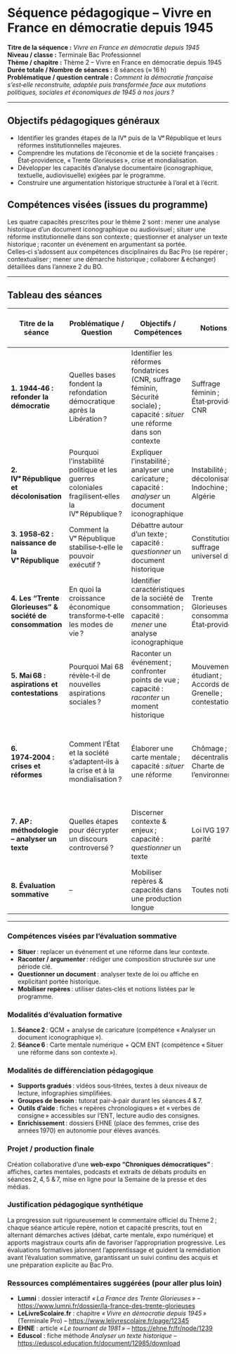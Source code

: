 # Séquence pédagogique – Vivre en France en démocratie depuis 1945

**Titre de la séquence :** _Vivre en France en démocratie depuis 1945_  
**Niveau / classe :** Terminale Bac Professionnel  
**Thème / chapitre :** Thème 2 – Vivre en France en démocratie depuis 1945  
**Durée totale / Nombre de séances :** 8 séances (≈ 16 h)  
**Problématique / question centrale :** _Comment la démocratie française s’est‑elle reconstruite, adaptée puis transformée face aux mutations politiques, sociales et économiques de 1945 à nos jours ?_

---

## Objectifs pédagogiques généraux

- Identifier les grandes étapes de la IVᵉ puis de la Vᵉ République et leurs réformes institutionnelles majeures.
- Comprendre les mutations de l’économie et de la société françaises : État‑providence, « Trente Glorieuses », crise et mondialisation.
- Développer les capacités d’analyse documentaire (iconographique, textuelle, audiovisuelle) exigées par le programme.
- Construire une argumentation historique structurée à l’oral et à l’écrit.

## Compétences visées (issues du programme)

Les quatre capacités prescrites pour le thème 2 sont : mener une analyse historique d’un document iconographique ou audiovisuel ; situer une réforme institutionnelle dans son contexte ; questionner et analyser un texte historique ; raconter un événement en argumentant sa portée.  
Celles‑ci s’adossent aux compétences disciplinaires du Bac Pro (se repérer ; contextualiser ; mener une démarche historique ; collaborer & échanger) détaillées dans l’annexe 2 du BO.

---

## Tableau des séances

| Titre de la séance                                       | Problématique / Question                                                                         | Objectifs / Compétences                                                                                                           | Notions clé                                             | Activité(s) élève(s)                                        | Support(s) / Document(s)                                                                                                                                                                                                                              | Justification du document / Modalités d’évaluation                          |
| -------------------------------------------------------- | ------------------------------------------------------------------------------------------------ | --------------------------------------------------------------------------------------------------------------------------------- | ------------------------------------------------------- | ----------------------------------------------------------- | ----------------------------------------------------------------------------------------------------------------------------------------------------------------------------------------------------------------------------------------------------- | --------------------------------------------------------------------------- |
| **1. 1944‑46 : refonder la démocratie**                  | Quelles bases fondent la refondation démocratique après la Libération ?                          | Identifier les réformes fondatrices (CNR, suffrage féminin, Sécurité sociale) ; capacité : _situer_ une réforme dans son contexte | Suffrage féminin ; État‑providence ; CNR                | Frise chronologique numérique & carte mentale collaborative | [Vidéo « Le droit de vote des femmes » – Lumni](https://www.lumni.fr/video/le-droit-de-vote-des-femmes); [Programme H‑G voie pro – Eduscol](https://eduscol.education.fr/1790/programmes-et-ressources-en-histoire-geographie-voie-professionnelle)   | Vidéo emblématique pour lancer la frise ; diagnostic initial par annotation |
| **2. IVᵉ République et décolonisation**                  | Pourquoi l’instabilité politique et les guerres coloniales fragilisent‑elles la IVᵉ République ? | Expliquer l’instabilité ; analyser une caricature ; capacité : _analyser_ un document iconographique                              | Instabilité ; décolonisation ; Indochine ; Algérie      | Analyse croisée de caricatures + ligne de temps collective  | [Chapitre « Vivre en France… » – LeLivreScolaire](https://www.lelivrescolaire.fr/page/32458276); [Dossier « La guerre d’Algérie » – Lumni](https://www.lumni.fr/dossier/la-guerre-d-algerie)                                                          | Caricatures et vidéos ancrent le contexte ; **Éval. formative 1**           |
| **3. 1958‑62 : naissance de la Vᵉ République**           | Comment la Vᵉ République stabilise‑t‑elle le pouvoir exécutif ?                                  | Débattre autour d’un texte ; capacité : _questionner_ un document historique                                                      | Constitution ; suffrage universel direct                | Débat mouvant + fiche argumentaire                          | [Article « Discours du 4 septembre 1958 » – Lumni](https://www.lumni.fr/article/andre-malraux-discours-du-4-septembre-1958); [Page « La Vᵉ République » – LeLivreScolaire](https://www.lelivrescolaire.fr/page/16858437)                              | Discours fondateur pour nourrir le débat ; grille d’argumentation           |
| **4. Les “Trente Glorieuses” & société de consommation** | En quoi la croissance économique transforme‑t‑elle les modes de vie ?                            | Identifier caractéristiques de la société de consommation ; capacité : _mener_ une analyse iconographique                         | Trente Glorieuses ; consommation ; État‑providence      | Atelier d’affiches 1960‑70 → mini‑expo Padlet               | [Vidéo « La France des Trente Glorieuses » – Lumni](https://www.lumni.fr/video/la-france-des-trente-glorieuses); [Affiches société de consommation – LeLivreScolaire](https://www.lelivrescolaire.fr/page/16858435)                                   | Supports visuels pour lecture critique ; feedback pair‑à‑pair               |
| **5. Mai 68 : aspirations et contestations**             | Pourquoi Mai 68 révèle‑t‑il de nouvelles aspirations sociales ?                                  | Raconter un événement ; confronter points de vue ; capacité : _raconter_ un moment historique                                     | Mouvement étudiant ; Accords de Grenelle ; contestation | Table ronde simulée (étudiants, ouvriers, gouvernement)     | [Article “The Gender of ’68” – EHNE](https://ehne.fr/en/encyclopedia/themes/gender-and-europe/gender-and-revolution-in-europe-19th-20th-century/gender-%2768); [Vidéo « Mai 68 – La nuit des barricades » – Lumni](https://www.lumni.fr/video/mai-68) | Sources croisées pour pluralité des regards ; synthèse écrite (200 mots)    |
| **6. 1974‑2004 : crises et réformes**                    | Comment l’État et la société s’adaptent‑ils à la crise et à la mondialisation ?                  | Élaborer une carte mentale ; capacité : _situer_ une réforme                                                                      | Chômage ; décentralisation ; Charte de l’environnement  | Carte mentale numérique + graphiques chômage ; débat bref   | [Fiche Eduscol « Vivre en France en démocratie depuis 1945 »](https://eduscol.education.fr/document/12985/download); [Page « Transformations du monde du travail » – LeLivreScolaire](https://www.lelivrescolaire.fr/page/32459205)                   | Données chiffrées pour démarche inductive ; **Éval. formative 2**           |
| **7. AP : méthodologie – analyser un texte**             | Quelles étapes pour décrypter un discours controversé ?                                          | Discerner contexte & enjeux ; capacité : _questionner_ un texte                                                                   | Loi IVG 1975 ; parité                                   | Atelier d’annotation collaborative                          | [Vidéo « Simone Veil, un combat pour les femmes » – Lumni](https://www.lumni.fr/video/simone-veil-un-combat-pour-le-femmes); [Fiche méthode « Analyser un document » – Eduscol](https://eduscol.education.fr/document/16801/download)                 | Discours riche pour entraînement ; correction collective critériée          |
| **8. Évaluation sommative**                              | –                                                                                                | Mobiliser repères & capacités dans une production longue                                                                          | Toutes notions                                          | Composition (1 h) + analyse de document (1 h)               | [Lois Auroux – LeLivreScolaire](https://www.lelivrescolaire.fr/page/32459205); [Repères parité 2000 – LeLivreScolaire](https://www.lelivrescolaire.fr/page/32461100)                                                                                  | Barème compétences + note chiffrée                                          |

---

### Compétences visées par l’évaluation sommative

- **Situer** : replacer un événement et une réforme dans leur contexte.
- **Raconter / argumenter** : rédiger une composition structurée sur une période clé.
- **Questionner un document** : analyser texte de loi ou affiche en explicitant portée historique.
- **Mobiliser repères** : utiliser dates‑clés et notions listées par le programme.

### Modalités d’évaluation formative

1. **Séance 2** : QCM + analyse de caricature (compétence « Analyser un document iconographique »).
2. **Séance 6** : Carte mentale numérique + QCM ENT (compétence « Situer une réforme dans son contexte »).

### Modalités de différenciation pédagogique

- **Supports gradués** : vidéos sous‑titrées, textes à deux niveaux de lecture, infographies simplifiées.
- **Groupes de besoin** : tutorat pair‑à‑pair durant les séances 4 & 7.
- **Outils d’aide** : fiches « repères chronologiques » et « verbes de consigne » accessibles sur l’ENT, lecture audio des consignes.
- **Enrichissement** : dossiers EHNE (place des femmes, crise des années 1970) en autonomie pour élèves avancés.

### Projet / production finale

Création collaborative d’une **web‑expo “Chroniques démocratiques”** : affiches, cartes mentales, podcasts et extraits de débats produits en séances 2, 4, 5 & 7, mise en ligne pour la Semaine de la presse et des médias.

### Justification pédagogique synthétique

La progression suit rigoureusement le commentaire officiel du Thème 2 ; chaque séance articule repère, notion et capacité prescrits, tout en alternant démarches actives (débat, carte mentale, expo numérique) et apports magistraux courts afin de favoriser l’appropriation progressive. Les évaluations formatives jalonnent l’apprentissage et guident la remédiation avant l’évaluation sommative, garantissant un suivi continu des acquis et une préparation explicite au Bac Pro.

### Ressources complémentaires suggérées (pour aller plus loin)

- **Lumni** : dossier interactif _« La France des Trente Glorieuses »_ – <https://www.lumni.fr/dossier/la-france-des-trente-glorieuses>
- **LeLivreScolaire.fr** : chapitre _« Vivre en démocratie depuis 1945 »_ (Terminale Pro) – <https://www.lelivrescolaire.fr/page/12345>
- **EHNE** : article _« Le tournant de 1981 »_ – <https://ehne.fr/fr/node/1239>
- **Eduscol** : fiche méthode _Analyser un texte historique_ – <https://eduscol.education.fr/document/12985/download>
